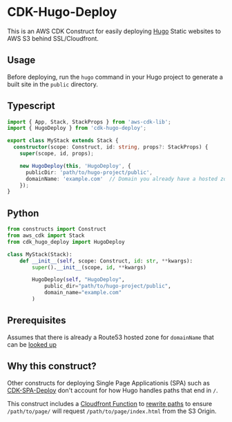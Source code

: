 # CDK-Hugo-Deploy

This is an AWS CDK Construct for easily deploying [Hugo](https://gohugo.io/) Static websites to AWS S3 behind SSL/Cloudfront.

## Usage

Before deploying, run the `hugo` command in your Hugo project to generate a built site in the `public` directory.

## Typescript

```typescript
import { App, Stack, StackProps } from 'aws-cdk-lib';
import { HugoDeploy } from 'cdk-hugo-deploy';

export class MyStack extends Stack {
  constructor(scope: Construct, id: string, props?: StackProps) {
    super(scope, id, props);

    new HugoDeploy(this, 'HugoDeploy', {
      publicDir: 'path/to/hugo-project/public',
      domainName: 'example.com'  // Domain you already have a hosted zone for
    });
}
```

## Python

```python
from constructs import Construct
from aws_cdk import Stack
from cdk_hugo_deploy import HugoDeploy

class MyStack(Stack):
    def __init__(self, scope: Construct, id: str, **kwargs):
        super().__init__(scope, id, **kwargs)

        HugoDeploy(self, "HugoDeploy",
            public_dir="path/to/hugo-project/public",
            domain_name="example.com"
        )
```

## Prerequisites

Assumes that there is already a Route53 hosted zone for `domainName` that can be [looked up](https://docs.aws.amazon.com/cdk/api/v2/docs/aws-cdk-lib.aws_route53.HostedZone.html#static-fromwbrlookupscope-id-query)

## Why this construct?

Other constructs for deploying Single Page Applicationis (SPA) such as [CDK-SPA-Deploy](https://github.com/nideveloper/CDK-SPA-Deploy) don't account for how Hugo handles paths that end in `/`.

This construct includes a [Cloudfront Function](https://docs.aws.amazon.com/AmazonCloudFront/latest/DeveloperGuide/cloudfront-functions.html) to [rewrite paths](src/hugoPaths.js) to ensure `/path/to/page/` will request `/path/to/page/index.html` from the S3 Origin.
